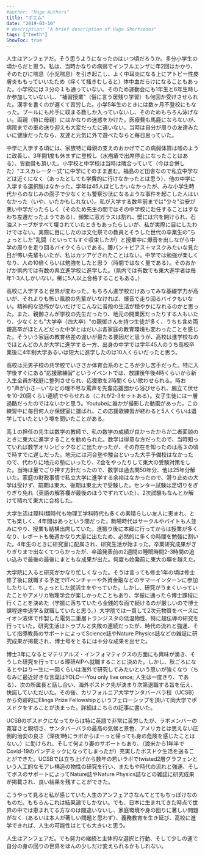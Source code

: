 ```yaml
---
#author: "Hugo Authors"
title: "ポエム"
date: "2019-03-10"
# description: "A brief description of Hugo Shortcodes"
tags: ["teeth"]
ShowToc: true
---
```


人生はアンフェアだ。そう思うようになったのはいつ頃だろうか。多分小学生の頃からだと思う。私は、当時かなりの病弱でインフルエンザに年2回はかかり、そのたびに喘息（小児喘息）を引き起こし、よく中耳炎になる上にアトピー性皮膚炎ももっていいたため（痒くて掻きむしると）体中血だらけになることもあった。小学校には３分の１も通っていない。そのため運動会にも1年生と6年生時しか参加していないし、"補習授業"（俗に言う居残り学習）も何回か受けさせられた。漢字を書くのが遅くて苦労した。小学5年生のときには数ヶ月不登校にもなった。プールにも片手に収まる数しか入っていないし、そのためもちろん泳げない。両親（特に母親）にはかなりの迷惑をかけた。医療費も馬鹿にならないが、病院までの車の送り迎えも大変だったに違いない。当時は自分が周りの友達みたいに健康だったなら、友達と元気に外で遊べたならと毎日思っていた。

中学に入学する頃には、家族特に母親の支えのおかげでこの病弱体質は嘘のように改善し、3年間1度も休まずに登校し（水疱瘡で出席停止になったことはある）、皆勤賞も頂いた。小学校と中学校は当時は隣合っていて（今は合併した）"エスカレーター式"に中学にそのまま進む。福島のど田舎なので私立中学などは近くになく（あったとしても学費的に行けなかったとは思う）、他の中学に入学する選択肢はなかった。学年は45人ほどしかいなかったが、みな小学生時代からのなじみの面子で少なくとも警察沙汰になるような事件を起こした人はいなかった（いや、いたかもしれない）。私が入学する数年前までは"少々"治安が悪い中学だったらしく（そのため先生の間ではその中学校に赴任することはすなわち左遷だったようである）、頻繁に窓ガラスは割れ、壁には穴を開けられ、石油ストーブがすべて壊されていたときもあったらしいが、私が実際に目にしたわけではない。実際に目にしたのは文化祭での教員とそうした世代の卒業生の"ちょっとした"乱闘（といってもすぐ収束したが）と授業中に爆音を出しながら中学の周りを走り回るバイクくらいである。腰パン＋ピアス＋マスクみたいな見た目が怖い先輩もいたが、私はカツアゲされたことはない。中学では勉強が楽しくなり、人の10倍くらいは勉強をしたと思う（時間ではなく量である）。そのおかげか県内では有数の県立進学校に進学した。（県内では有数でも東大進学者は毎年1-3人しかいない。稀に5人以上合格することもある。）

高校に入学すると世界が変わった。もちろん進学校だけあってみな基礎学力が高いが、それよりも怖い風貌の先輩がいなければ、爆音で走り回るバイクもいない。精神的な恐怖がないだけでこんなに普段の生活が穏やかになれるのかと思った。また、親御さんが学校の先生だったり、地元の開業医だったりする人もいたり、少なくとも"大学卒（四大卒）"の親御さんを持つ生徒が多く、うちも含め両親高卒がほとんどだった中学とはだいぶ各家庭の教育環境も変わったことを感じた。そういう家庭の教育格差の違いが最たる要因だと思うが、高校は進学校なのでほとんどの人が大学に進学する一方、出身の中学では学年45人のうち高校卒業後に4年制大学あるいは短大に進学したのは10人くらいだったと思う。

高校は元男子校の共学校でいささか体育会系のところが少し苦手だった。特に入学後すぐにある"応援歌練習"というイベントでは、放課後午後4時くらいから新入生全員が校庭に整列させられ、応援歌を2時間くらい歌わせられる。時おり"声が小さーい"などの理不尽な罵声を先輩応援団から浴びせられ、腕立て伏せを10-20回くらい連続でやらせれる（これが2-3セットある）。女子生徒には一層過酷だったのではないかと思う。Youtubeに誰かが撮影した動画があった。この練習中に毎日何人か保健室に運ばれ、この応援歌練習が終わると5人くらいは退学していたという噂を聞いたことがある。

高１の担任の先生は数学の教師で、私の数学の成績が良かったからか二者面談のときに東大に進学することを勧められた。数学は得意な方だったので、当時知っていれば数学オリンピックなどに出たかったが、その存在を知ったのは高３の頃で時すでに遅しだった。地元には河合塾や駿台といった大手予備校はなかったので、代わりに地元の塾にいったり、Z会をやったりして東大の受験対策をした。当時は量でごり押す方針だったので、数学は過去問50年分、他は25年分解いた。家庭の財政事情で私立大学に進学する余裕はなかったので、滑り止めの大学は受けず、前期は東大、後期は東北大で受験した。センター試験は足切りをぎりぎり免れ（英語の解答欄が最後のほうでずれていた）、2次試験もなんとか解けて晴れて東大に合格した。

大学生活は理科I類時代も物理工学科時代も多くの素晴らしい友人に恵まれ、とても楽しく、4年間はあっという間だった。駒場時代はサークルやバイトも人並みにやり、授業も結構出席していた。進振り後に本郷に行ってからは授業が多くなり、レポートも毎週かなり大量に出たため、必然的に多くの時間を勉強に割いた。4年生のときに研究室に配属され、研究生活が始まった。卒業研究成果がぎりぎりまで出なくてつらかったが、卒論発表前の2週間の睡眠時間2-3時間の追い込みで最後の最後にまともな成果が出た。何度も始発前に東大の塀を越えた。

大学院に入ると研究がかなり忙しくなった。そうは言っても修士1年の頃は修士修了後に就職する予定でITベンチャーや外資金融などのサマーインターンに参加したりして、ちょっとした就活生をやっていた。しかし、研究がうまくいっていたことやアメリカ物理学会が楽しかったこともあり、学振に通ったら博士課程に行くことを決めた（学振に落ちていたら金銭的な面で続けるのが厳しいので博士課程途中退学＆就職していたと思う。）大学院では一貫して2次元物質をベースにイオン液体で作製した電気二重層トランジスタの低温物性、特に超伝導の研究を行っていた。研究生活はトラブルと失敗の連続だったが、時代の流れと強運、そして指導教員のサポートによってScience誌やNature Physics誌などの雑誌に研究成果が掲載され、博士号をとるには十分な成果を出せた。

博士3年になるとマテリアルズ・インフォマティクスの方面にも興味が湧き、そうした研究を行っている理研AIPへ就職することに決めた。しかし、秋ごろになるとやはり一生に一回くらいは海外で研究してみたいという思いが強くなり（ちなみに最近好きな言葉はYOLO---You only live once; 人生は一度きり、である）、次の所属長と話し合い、海外ポスドク先が決まり次第退職する旨を伝え、快諾していただいた。その後、カリフォルニア大学サンタバーバラ校（UCSB）から奇跡的にElings Prize Fellowshipというフェローシップを頂いて同大学でポスドクをすることが決まった。詳細はこちらの記事に書いた。

UCSBのポスドクになってからは特に英語で非常に苦労したが、ラボメンバーの寛容さと親切さ、サンタバーバラの最高の気候と景色、アメリカとは思えない圧倒的治安の良さ（深夜1時にラボからぼーっと帰っても身の危険を感じたことはない。）に助けられ、そして何より妻のサポートもあり、（渡米から1年半でCovid-19のパンデミックになってしまったが）充実したポスドク生活を送ることができた。UCSBでは立ち上げから数年の若いラボでtwisted2層グラフェンという人工的なモアレ構造の物性の研究を行い、またもや時代の流れと強運、そしてボスのサポートによってNature誌やNature Physics誌などの雑誌に研究成果が掲載され、良い結果を残すことができた。

こうやって見ると私が感じていた人生のアンフェアさなんてとてもちっぽけなのものだ。もちろんこれは結果論でしかない。でも、日本に生まれてきた時点で世界の中では恵まれてる方なのは間違いないし、家庭環境や身の回りに著しい問題がなく（あるいは本人が著しい問題と思わず）、義務教育を生き延び、高校に進学できれば、人生の可能性はとても大きいと思う。

人生はアンフェアだ。でも努力の継続と主体的な選択と行動、そして少しの運で自分の身の回りの世界をほんの少しだけ変えられるかもしれない。



